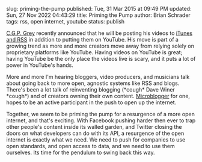 slug: priming-the-pump
published: Tue, 31 Mar 2015 at 09:49 PM
updated: Sun, 27 Nov 2022 04:43:29 
title: Priming the Pump
author: Brian Schrader
tags: rss, open internet, youtube
status: publish

[C.G.P. Grey][1] recently announced that he will be posting his videos to [iTunes and RSS][2] in addition to putting them on YouTube. His move is part of a growing trend as more and more creators move away from relying solely on proprietary platforms like YouTube. Having videos on YouTube is great; having YouTube be the only place the videos live is scary, and it puts a lot of power in YouTube's hands.

[1]: http://cgpgrey.com/
[2]: https://www.youtube.com/watch?v=d-ezHpAqJmI

More and more I'm hearing bloggers, video producers, and musicians talk about going back to more open, agnostic systems like RSS and blogs. There's been a lot talk of reinventing blogging (\*cough\* Dave Winer \*cough\*) and of creators owning their own content. [Microblogger][3] for one, hopes to be an active participant in the push to open up the internet. 

[3]: http://brianschrader.com/archive/the-open-microblog-standard/

Together, we seem to be priming the pump for a resurgence of a more open internet, and that's exciting. With Facebook pushing harder then ever to trap other people's content inside its walled garden, and Twitter closing the doors on what developers can do with its API, a resurgence of the open internet is exactly what we need. We need to push for companies to use open standards, and open access to data, and we need to use them ourselves. Its time for the pendulum to swing back this way.